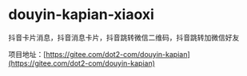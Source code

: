 # douyin-kapian-xiaoxi
抖音卡片消息，抖音消息卡片，抖音跳转微信二维码，抖音跳转加微信好友

项目地址：[https://gitee.com/dot2-com/douyin-kapian](https://gitee.com/dot2-com/douyin-kapian)

